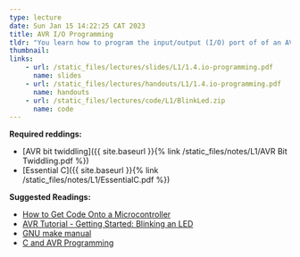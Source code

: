 ```yaml
---
type: lecture
date: Sun Jan 15 14:22:25 CAT 2023
title: AVR I/O Programming
tldr: "You learn how to program the input/output (I/O) port of of an AVR MCU"
thumbnail: 
links: 
    - url: /static_files/lectures/slides/L1/1.4.io-programming.pdf
      name: slides
    - url: /static_files/lectures/handouts/L1/1.4.io-programming.pdf
      name: handouts
    - url: /static_files/lectures/code/L1/BlinkLed.zip
      name: code
---
```

**Required reddings:**
- [AVR bit twiddling]({{ site.baseurl }}{% link /static_files/notes/L1/AVR Bit Twiddling.pdf %})
- [Essential C]({{ site.baseurl }}{% link /static_files/notes/L1/EssentialC.pdf  %})

**Suggested Readings:**
- [How to Get Code Onto a Microcontroller](https://www.sparkfun.com/tutorials/93) 
- [AVR Tutorial - Getting Started: Blinking an LED](https://www.micahcarrick.com/getting-started.html) 
- [GNU make manual](https://www.gnu.org/software/make/manual/make.html)
- [C and AVR Programming](https://ccrma.stanford.edu/wiki/AVR_Programming)




